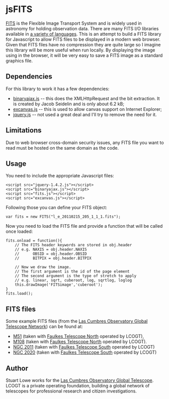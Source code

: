 jsFITS
======

[FITS](http://fits.gsfc.nasa.gov/fits_primer.html) is the Flexible Image Transport System and is widely used in astronomy for holding observation data. There are many FITS I/O libraries available in [a variety of languages](http://fits.gsfc.nasa.gov/fits_libraries.html). This is an attempt to build a FITS library for Javascript to allow FITS files to be displayed in a modern web browser. Given that FITS files have no compression they are quite large so I imagine this library will be more useful when run locally. By displaying the image using <canvas> in the browser, it will be very easy to save a FITS image as a standard graphics file.

Dependencies
------------

For this library to work it has a few dependencies:

* [binaryajax.js](http://www.nihilogic.dk/labs/binaryajax/binaryajax.js) -- this does the XMLHttpRequest and the bit extraction. It is created by Jacob Seidelin and is only about 6.2 kB;
* [excanvas.js](http://code.google.com/p/explorercanvas/) -- this is used to allow canvas support on Internet Explorer;
* [jquery.js](http://jquery.com/) -- not used a great deal and I'll try to remove the need for it.


Limitations
-----------
Due to web browser cross-domain security issues, any FITS file you want to read must be hosted on the same domain as the code.


Usage
-----
You need to include the appropriate Javascript files:

	<script src="jquery-1.4.2.js"></script>
	<script src="binaryajax.js"></script>
	<script src="fits.js"></script>
	<script src="excanvas.js"></script>

Following those you can define your FITS object:

	var fits = new FITS("l_e_20110215_205_1_1_1.fits");

Now you need to load the FITS file and provide a function that will be called once loaded:

	fits.onload = function(){
		// The FITS header keywords are stored in obj.header
		// e.g. NAXIS = obj.header.NAXIS
		//      OBSID = obj.header.OBSID
		//      BITPIX = obj.header.BITPIX

		// Now we draw the image.
		// The first argument is the id of the page element
		// The second argument is the type of stretch to apply
		// e.g. linear, sqrt, cuberoot, log, sqrtlog, loglog
		this.drawImage('FITSimage','cuberoot');
	}
	fits.load();


FITS files
----------
Some example FITS files (from the [Las Cumbres Observatory Global Telescope Network](http://lcogt.net/)) can be found at:

* [M51](http://ari-archive.lcogt.net/data/webfiles/1298221795/l_e_20110215_205_1_1_1.fits) (taken with [Faulkes Telescope North](http://lco3-beta/en/observations/ogg/2m0a) operated by LCOGT),
* [M108](http://ari-archive.lcogt.net/data/webfiles/1298260631/l_e_20110215_203_1_1_1.fits) (taken with [Faulkes Telescope North](http://lco3-beta/en/observations/ogg/2m0a) operated by LCOGT).
* [NGC 2011](http://ari-archive.lcogt.net/data/webfiles/1304317257/m_e_20110128_39_1_1_1.fits) (taken with [Faulkes Telescope South](http://lcogt.net/en/observations/coj/2m0a) operated by LCOGT)
* [NGC 2020](http://ari-archive.lcogt.net/data/webfiles/1304322592/m_e_20110128_43_1_1_1.fits) (taken with [Faulkes Telescope South](http://lcogt.net/en/observations/coj/2m0a) operated by LCOGT)

Author
------
Stuart Lowe works for the [Las Cumbres Observatory Global Telescope](http://lcogt.net/). LCOGT is a private operating foundation, building a global network of telescopes for professional research and citizen investigations.
